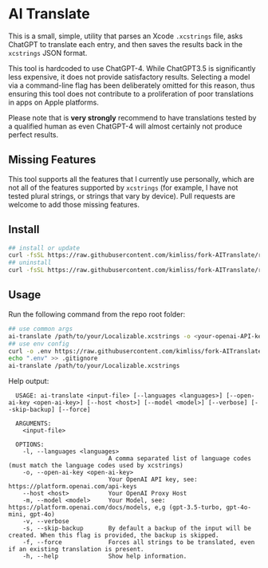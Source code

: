 # AI Translate

This is a small, simple, utility that parses an Xcode `.xcstrings` file, asks ChatGPT to translate each entry, and then saves the results back in the `xcstrings` JSON format.

This tool is hardcoded to use ChatGPT-4. While ChatGPT3.5 is significantly less expensive, it does not provide satisfactory results. Selecting a model via a command-line flag has been deliberately omitted for this reason, thus ensuring this tool does not contribute to a proliferation of poor translations in apps on Apple platforms.  

Please note that is **very strongly** recommend to have translations tested by a qualified human as even ChatGPT-4 will almost certainly not produce perfect results.

## Missing Features

This tool supports all the features that I currently use personally, which are not all of the features supported by `xcstrings` (for example, I have not tested plural strings, or strings that vary by device). Pull requests are welcome to add those missing features.

## Install

```bash
## install or update
curl -fsSL https://raw.githubusercontent.com/kimliss/fork-AITranslate/refs/heads/main/install.sh | bash
## uninstall 
curl -fsSL https://raw.githubusercontent.com/kimliss/fork-AITranslate/refs/heads/main/install.sh | bash install.sh uninstall
```

## Usage

Run the following command from the repo root folder:

```bash
## use common args
ai-translate /path/to/your/Localizable.xcstrings -o <your-openai-API-key> -v -l de,es,fr,he,it,ru,hi,en-GB
## use env config
curl -o .env https://raw.githubusercontent.com/kimliss/fork-AITranslate/refs/heads/main/.env.example
echo ".env" >> .gitignore
ai-translate /path/to/your/Localizable.xcstrings
```

Help output:

```
  USAGE: ai-translate <input-file> [--languages <languages>] [--open-ai-key <open-ai-key>] [--host <host>] [--model <model>] [--verbose] [--skip-backup] [--force]

  ARGUMENTS:
    <input-file>

  OPTIONS:
    -l, --languages <languages>
                            A comma separated list of language codes (must match the language codes used by xcstrings)
    -o, --open-ai-key <open-ai-key>
                            Your OpenAI API key, see: https://platform.openai.com/api-keys
    --host <host>           Your OpenAI Proxy Host
    -m, --model <model>     Your Model, see: https://platform.openai.com/docs/models, e,g (gpt-3.5-turbo, gpt-4o-mini, gpt-4o)
    -v, --verbose
    -s, --skip-backup       By default a backup of the input will be created. When this flag is provided, the backup is skipped.
    -f, --force             Forces all strings to be translated, even if an existing translation is present.
    -h, --help              Show help information.
```
